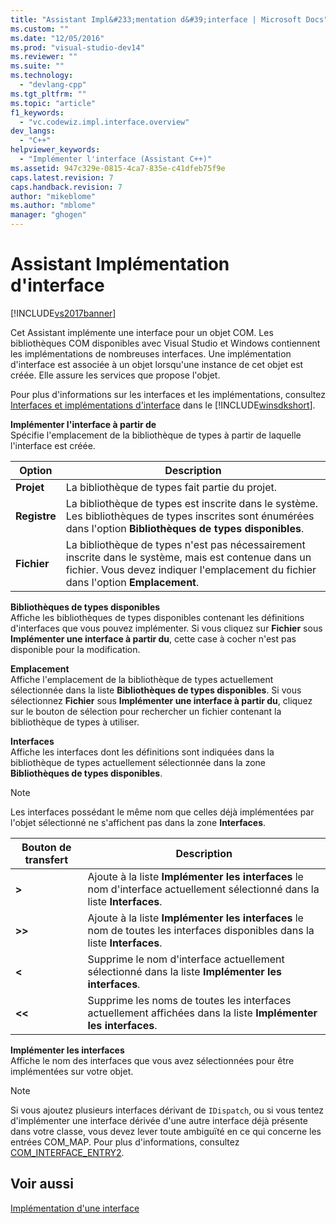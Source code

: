 ```yaml
---
title: "Assistant Impl&#233;mentation d&#39;interface | Microsoft Docs"
ms.custom: ""
ms.date: "12/05/2016"
ms.prod: "visual-studio-dev14"
ms.reviewer: ""
ms.suite: ""
ms.technology: 
  - "devlang-cpp"
ms.tgt_pltfrm: ""
ms.topic: "article"
f1_keywords: 
  - "vc.codewiz.impl.interface.overview"
dev_langs: 
  - "C++"
helpviewer_keywords: 
  - "Implémenter l'interface (Assistant C++)"
ms.assetid: 947c329e-0815-4ca7-835e-c41dfeb75f9e
caps.latest.revision: 7
caps.handback.revision: 7
author: "mikeblome"
ms.author: "mblome"
manager: "ghogen"
---
```

# Assistant Impl&#233;mentation d&#39;interface
[!INCLUDE[vs2017banner](../assembler/inline/includes/vs2017banner.md)]

Cet Assistant implémente une interface pour un objet COM.  Les bibliothèques COM disponibles avec Visual Studio et Windows contiennent les implémentations de nombreuses interfaces.  Une implémentation d'interface est associée à un objet lorsqu'une instance de cet objet est créée. Elle assure les services que propose l'objet.  
  
 Pour plus d'informations sur les interfaces et les implémentations, consultez [Interfaces et implémentations d'interface](http://msdn.microsoft.com/library/windows/desktop/ms694356) dans le [!INCLUDE[winsdkshort](../atl/reference/includes/winsdkshort_md.md)].  
  
 **Implémenter l'interface à partir de**  
 Spécifie l'emplacement de la bibliothèque de types à partir de laquelle l'interface est créée.  
  
|Option|Description|  
|------------|-----------------|  
|**Projet**|La bibliothèque de types fait partie du projet.|  
|**Registre**|La bibliothèque de types est inscrite dans le système.  Les bibliothèques de types inscrites sont énumérées dans l'option **Bibliothèques de types disponibles**.|  
|**Fichier**|La bibliothèque de types n'est pas nécessairement inscrite dans le système, mais est contenue dans un fichier.  Vous devez indiquer l'emplacement du fichier dans l'option **Emplacement**.|  
  
 **Bibliothèques de types disponibles**  
 Affiche les bibliothèques de types disponibles contenant les définitions d'interfaces que vous pouvez implémenter.  Si vous cliquez sur **Fichier** sous **Implémenter une interface à partir du**, cette case à cocher n'est pas disponible pour la modification.  
  
 **Emplacement**  
 Affiche l'emplacement de la bibliothèque de types actuellement sélectionnée dans la liste **Bibliothèques de types disponibles**.  Si vous sélectionnez **Fichier** sous **Implémenter une interface à partir du**, cliquez sur le bouton de sélection pour rechercher un fichier contenant la bibliothèque de types à utiliser.  
  
 **Interfaces**  
 Affiche les interfaces dont les définitions sont indiquées dans la bibliothèque de types actuellement sélectionnée dans la zone **Bibliothèques de types disponibles**.  
  
> [!NOTE]
>  Les interfaces possédant le même nom que celles déjà implémentées par l'objet sélectionné ne s'affichent pas dans la zone **Interfaces**.  
  
|Bouton de transfert|Description|  
|-------------------------|-----------------|  
|**\>**|Ajoute à la liste **Implémenter les interfaces** le nom d'interface actuellement sélectionné dans la liste **Interfaces**.|  
|**\>\>**|Ajoute à la liste **Implémenter les interfaces** le nom de toutes les interfaces disponibles dans la liste **Interfaces**.|  
|**\<**|Supprime le nom d'interface actuellement sélectionné dans la liste **Implémenter les interfaces**.|  
|**\<\<**|Supprime les noms de toutes les interfaces actuellement affichées dans la liste **Implémenter les interfaces**.|  
  
 **Implémenter les interfaces**  
 Affiche le nom des interfaces que vous avez sélectionnées pour être implémentées sur votre objet.  
  
> [!NOTE]
>  Si vous ajoutez plusieurs interfaces dérivant de `IDispatch`, ou si vous tentez d'implémenter une interface dérivée d'une autre interface déjà présente dans votre classe, vous devez lever toute ambiguïté en ce qui concerne les entrées COM\_MAP.  Pour plus d'informations, consultez [COM\_INTERFACE\_ENTRY2](../Topic/COM_INTERFACE_ENTRY2.md).  
  
## Voir aussi  
 [Implémentation d'une interface](../ide/implementing-an-interface-visual-cpp.md)